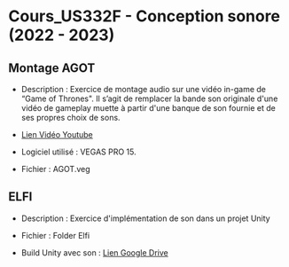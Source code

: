 # Cours_US332F - Conception sonore (2022 - 2023)


## Montage AGOT 

- Description : Exercice de montage audio sur une vidéo in-game de “Game of Thrones". Il s’agit de remplacer la bande son originale d'une vidéo de gameplay muette à partir d'une banque de son fournie et de ses propres choix de sons. 

- [Lien Vidéo Youtube](https://www.youtube.com/watch?v=JkVCtNmRLeQ)

- Logiciel utilisé : VEGAS PRO 15.

- Fichier : AGOT.veg


## ELFI

- Description : Exercice d'implémentation de son dans un projet Unity

- Fichier : Folder Elfi

- Build Unity avec son  : [Lien Google Drive](https://drive.google.com/file/d/15tBl3gOefIfdlPIbryt5oJ-NVFiVBTGz/view?usp=share_link)
